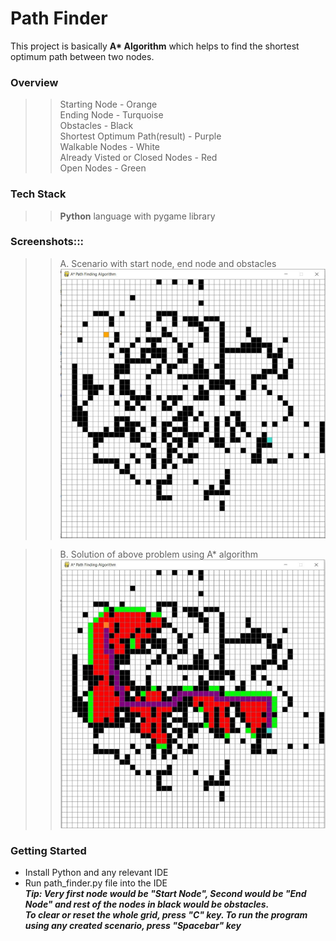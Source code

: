 # Path Finder

This project is basically <strong>A* Algorithm</strong> which helps to find the shortest optimum path between two nodes.

### Overview

>> Starting Node - Orange<br />
>> Ending Node - Turquoise<br />
>> Obstacles - Black<br />
>> Shortest Optimum Path(result) - Purple<br />
>> Walkable Nodes - White<br />
>> Already Visted or Closed Nodes - Red<br />
>> Open Nodes - Green<br />

### Tech Stack

>> **Python** language with pygame library<br />

### Screenshots:::

>> A. Scenario with start node, end node and obstacles
![Alt text](Image/Scenario.JPG?raw=true "Scenario")

>> B. Solution of above problem using A* algorithm
![Alt text](Image/Solution.JPG?raw=true "Solution")

### Getting Started

* Install Python and any relevant IDE
* Run path_finder.py file into the IDE<br />
***Tip: Very first node would be "Start Node", Second would be "End Node" and rest of the nodes in black would be obstacles.<br /> 
        To clear or reset the whole grid, press "C" key. To run the program using any created scenario, press "Spacebar" key***
